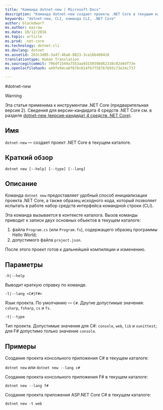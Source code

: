 ```yaml
---
title: "Команда dotnet-new | Microsoft Docs"
description: "Команда dotnet-new создает проекты .NET Core в текущем каталоге."
keywords: "dotnet-new, CLI, команда CLI, .NET Core"
author: blackdwarf
ms.author: mairaw
ms.date: 10/12/2016
ms.topic: article
ms.prod: .net-core
ms.technology: dotnet-cli
ms.devlang: dotnet
ms.assetid: 263c3d05-3a47-46a6-8023-3ca16b488410
translationtype: Human Translation
ms.sourcegitcommit: 796df1549a7553aa93158598d62338c02d4df73e
ms.openlocfilehash: a49fe94ca8f678c614fb7f58767693c73e34c737

---
```


#<a name="dotnet-new"></a>dotnet-new

> [!WARNING]
> Эта статья применима к инструментам .NET Core (предварительная версия 2). Сведения для версии-кандидата 4 средств .NET Core см. в разделе [dotnet-new (версия-кандидат 4 средств .NET Core)](../preview3/tools/dotnet-new.md).

## <a name="name"></a>Имя
`dotnet-new` — создает проект .NET Core в текущем каталоге.

## <a name="synopsis"></a>Краткий обзор
`dotnet new [--help] [--type] [--lang]`

## <a name="description"></a>Описание
Команда `dotnet new` предоставляет удобный способ инициализации проекта .NET Core, а также образец исходного кода, который позволяет испытать в работе набор средств интерфейса командной строки (CLI). 

Эта команда вызывается в контексте каталога. Вызов команды приводит к записи двух основных объектов в текущем каталоге: 

1. файла `Program.cs` (или `Program.fs`), содержащего образец программы Hello World;
2. допустимого файла `project.json`.

После этого проект готов к дальнейшей компиляции и изменению. 

## <a name="options"></a>Параметры

`-h|--help`

Выводит краткую справку по команде.  

`-l|--lang <C#|F#>`

Язык проекта. По умолчанию — `C#`. Другие допустимые значения: `csharp`, `fsharp`, `cs` и `fs`.

`-t|--type`

Тип проекта. Допустимые значения для C#: `console`, `web`, `lib` и `xunittest`; для F# допустимо только значение `console`. 

## <a name="examples"></a>Примеры

Создание проекта консольного приложения C# в текущем каталоге:

`dotnet new` или `dotnet new --lang c#` 
   
Создание проекта консольного приложения F# в текущем каталоге:

`dotnet new --lang f#`
  
Создание проекта приложения ASP.NET Core C# в текущем каталоге:

`dotnet new -t web`


<!--HONumber=Feb17_HO2-->


